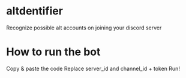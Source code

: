 # altdentifier
Recognize possible alt accounts on joining your discord server

# How to run the bot
Copy & paste the code
Replace server_id and channel_id + token
Run!
